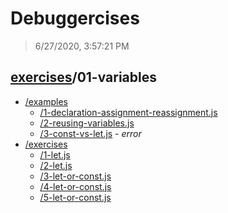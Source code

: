 # Debuggercises 

> 6/27/2020, 3:57:21 PM 

## [exercises](../README.md)/01-variables 

- [/examples](./examples/README.md)
  - [/1-declaration-assignment-reassignment.js](./examples/README.md#1-declaration-assignment-reassignmentjs)  
  - [/2-reusing-variables.js](./examples/README.md#2-reusing-variablesjs)  
  - [/3-const-vs-let.js](./examples/README.md#3-const-vs-letjs) - _error_ 
- [/exercises](./exercises/README.md)
  - [/1-let.js](./exercises/README.md#1-letjs)  
  - [/2-let.js](./exercises/README.md#2-letjs)  
  - [/3-let-or-const.js](./exercises/README.md#3-let-or-constjs)  
  - [/4-let-or-const.js](./exercises/README.md#4-let-or-constjs)  
  - [/5-let-or-const.js](./exercises/README.md#5-let-or-constjs)  
